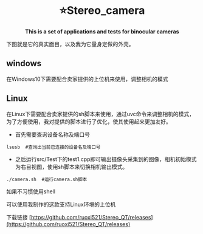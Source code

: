 <h1 align="center">
    <strong>⭐️Stereo_camera</strong>
</h1>

<p align="center">
    <strong>This is a set of applications and tests for binocular cameras</strong>
</p>

下图就是它的真实面目，以及我为它量身定做的外壳。

[](https://cn-sy1.rains3.com/dfdfgf/blog/How_did_the_3D-WebCam_of_the_QT_host_computer_go_from_an_idea_to_an_application_product/1.png)

## windows

在Windows10下需要配合卖家提供的上位机来使用，调整相机的模式



## Linux

在Linux下需要配合卖家提供的sh脚本来使用，通过uvc命令来调整相机的模式，为了方便使用，我对提供的脚本进行了优化，使其使用起来更加友好。

- 首先需要查询设备名称及端口号

```
lsusb  #查询出当前已连接的设备名及端口号
```

- 之后运行src/Test下的test1.cpp即可输出摄像头采集到的图像，相机初始模式为右目视图，使用sh脚本来切换相机输出模式。

```
./camera.sh  #运行camera.sh脚本
```
如果不习惯使用shell

可以使用我制作的这款支持Linux环境的上位机

下载链接 [https://github.com/ruoxi521/Stereo_QT/releases](https://github.com/ruoxi521/Stereo_QT/releases)
